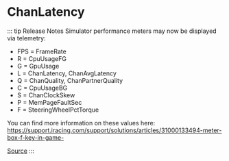 # ChanLatency <Badge text="float" />

::: tip Release Notes
Simulator performance meters may now be displayed via telemetry:

- FPS = FrameRate
- R = CpuUsageFG
- G = GpuUsage
- L = ChanLatency, ChanAvgLatency
- Q = ChanQuality, ChanPartnerQuality
- C = CpuUsageBG
- S = ChanClockSkew
- P = MemPageFaultSec
- F = SteeringWheelPctTorque

You can find more information on these values here: https://support.iracing.com/support/solutions/articles/31000133494-meter-box-f-key-in-game-

[Source](https://forums.iracing.com/discussion/209/2021-season-3-release-notes-2021-06-08-02)
:::
